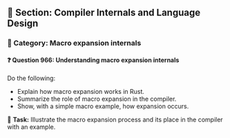 ## 📘 Section: Compiler Internals and Language Design  
### 🔹 Category: Macro expansion internals  
#### ❓ Question 966: Understanding macro expansion internals

Do the following:

- Explain how macro expansion works in Rust.
- Summarize the role of macro expansion in the compiler.
- Show, with a simple macro example, how expansion occurs.

🔧 **Task:** Illustrate the macro expansion process and its place in the compiler with an example.
